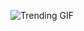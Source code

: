 
<!-- GIF_SECTION -->
![Trending GIF](https://media0.giphy.com/media/v1.Y2lkPThiYjIxNzcycDlpeWRkb3Blb3YyMmQ2M3VndHc3cDI4cDBiMGc1YmlzMmZmbHk1dyZlcD12MV9naWZzX3NlYXJjaCZjdD1n/RClGu1eVAdt2dmXQKI/giphy.gif)
<!-- END_GIF_SECTION -->
